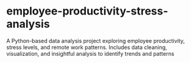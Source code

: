 # employee-productivity-stress-analysis
A Python-based data analysis project exploring employee productivity, stress levels, and remote work patterns. Includes data cleaning, visualization, and insightful analysis to identify trends and patterns
